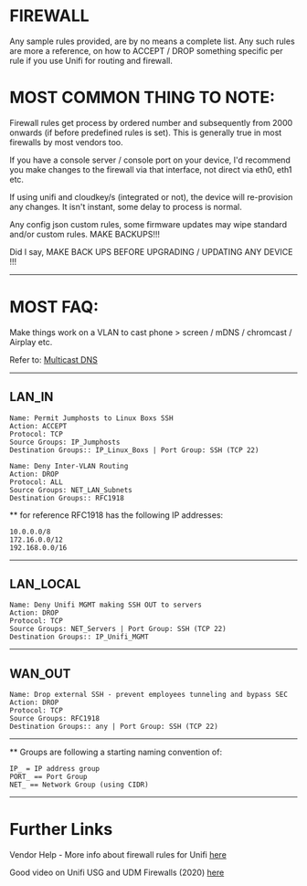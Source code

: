 # FIREWALL 

Any sample rules provided, are by no means a complete list. Any such rules are more a reference, on how to ACCEPT / DROP something specific per rule if you use Unifi for routing and firewall.


# MOST COMMON THING TO NOTE:

Firewall rules get process by ordered number and subsequently from 2000 onwards (if before predefined rules is set). This is generally true in most firewalls by most vendors too.

If you have a console server / console port on your device, I'd recommend you make changes to the firewall via that interface, not direct via eth0, eth1 etc.

If using unifi and cloudkey/s (integrated or not), the device will re-provision any changes. It isn't instant, some delay to process is normal.

Any config json custom rules, some firmware updates may wipe standard and/or custom rules. MAKE BACKUPS!!!

Did I say, MAKE BACK UPS BEFORE UPGRADING / UPDATING ANY DEVICE !!!

----

# MOST FAQ: 

Make things work on a VLAN to cast phone > screen / mDNS / chromcast / Airplay etc.

Refer to: [Multicast DNS](https://github.com/lwsnz/unifi/tree/main/Unifi-InterVLAN-Multicast-mDNS)


----


## LAN_IN

```
Name: Permit Jumphosts to Linux Boxs SSH
Action: ACCEPT
Protocol: TCP
Source Groups: IP_Jumphosts 
Destination Groups:: IP_Linux_Boxs | Port Group: SSH (TCP 22)
```

```
Name: Deny Inter-VLAN Routing
Action: DROP
Protocol: ALL
Source Groups: NET_LAN_Subnets
Destination Groups:: RFC1918
```

** for reference RFC1918 has the following IP addresses:
```
10.0.0.0/8
172.16.0.0/12
192.168.0.0/16
```

----

## LAN_LOCAL

```
Name: Deny Unifi MGMT making SSH OUT to servers
Action: DROP
Protocol: TCP
Source Groups: NET_Servers | Port Group: SSH (TCP 22)
Destination Groups:: IP_Unifi_MGMT
```

----

## WAN_OUT

```
Name: Drop external SSH - prevent employees tunneling and bypass SEC
Action: DROP
Protocol: TCP
Source Groups: RFC1918 
Destination Groups:: any | Port Group: SSH (TCP 22)
```

----

** Groups are following a starting naming convention of:
```
IP_ = IP address group
PORT_ == Port Group
NET_ == Network Group (using CIDR)
```

----
# Further Links

Vendor Help - More info about firewall rules for Unifi [here](https://help.ui.com/hc/en-us/articles/115003173168-UniFi-UDM-USG-Introduction-to-Firewall-Rules)

Good video on Unifi USG and UDM Firewalls (2020) [here](https://www.youtube.com/watch?v=vEQkCow7wdU)
